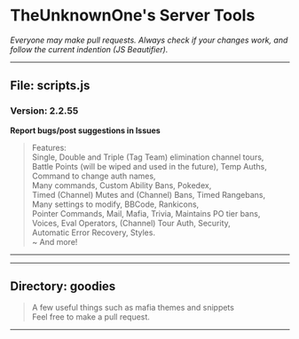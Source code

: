 # TheUnknownOne's Server Tools*Everyone may make pull requests. Always check if your changes work, and follow the current indention (JS Beautifier).****## File: scripts.js### Version: 2.2.55  **Report bugs/post suggestions in Issues**> Features:  Single, Double and Triple (Tag Team) elimination channel tours,  Battle Points (will be wiped and used in the future), Temp Auths, Command to change auth names,  Many commands, Custom Ability Bans, Pokedex,    Timed (Channel) Mutes and (Channel) Bans, Timed Rangebans,  Many settings to modify, BBCode, Rankicons,  Pointer Commands, Mail, Mafia, Trivia, Maintains PO tier bans,  Voices, Eval Operators, (Channel) Tour Auth, Security,   Automatic Error Recovery, Styles.  ~ And more!  ******## Directory: goodies> A few useful things such as mafia themes and snippets  Feel free to make a pull request.***